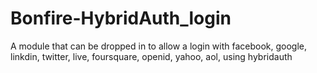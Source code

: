 Bonfire-HybridAuth_login
========================

A module that can be dropped in to allow a login with facebook, google, linkdin, twitter, live, foursquare, openid, yahoo, aol, using hybridauth
